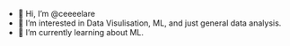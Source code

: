 - 👋 Hi, I’m @ceeeelare
- 👀 I’m interested in Data Visulisation, ML, and just general data analysis. 
- 🌱 I’m currently learning about ML. 

<!---
ceeeelare/ceeeelare is a ✨ special ✨ repository because its `README.md` (this file) appears on your GitHub profile.
You can click the Preview link to take a look at your changes.
--->
